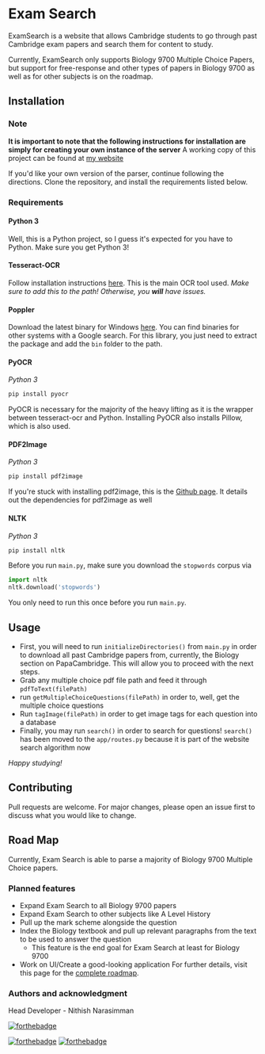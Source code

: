 # Exam Search

ExamSearch is a website that allows Cambridge students to go through past Cambridge exam papers and search them for content to study.

Currently, ExamSearch only supports Biology 9700 Multiple Choice Papers, but support for free-response and other types of papers in Biology 9700 as well as for other subjects is on the roadmap.

## Installation
### Note
**It is important to note that the following instructions for installation are simply for creating your own instance of the server**
A working copy of this project can be found at [my website](http://www.nithishnarasimman.com)

If you'd like your own version of the parser, continue following the directions.
Clone the repository, and install the requirements listed below.
### Requirements
#### Python 3
Well, this is a Python project, so I guess it's expected for you have to Python. Make sure you get Python 3!
#### Tesseract-OCR
Follow installation instructions [here](https://github.com/tesseract-ocr/tesseract/wiki#Installation).
This is the main OCR tool used.
*Make sure to add this to the path! Otherwise, you **will** have issues.*

#### Poppler
Download the latest binary for Windows [here](http://blog.alivate.com.au/poppler-windows/).
You can find binaries for other systems with a Google search. 
For this library, you just need to extract the package and add the `bin` folder to the path.

#### PyOCR
*Python 3*
```python
pip install pyocr
```
PyOCR is necessary for the majority of the heavy lifting as it is the wrapper between tesseract-ocr and Python. Installing PyOCR also installs Pillow, which is also used.

#### PDF2Image
*Python 3*
```python
pip install pdf2image
```
If you're stuck with installing pdf2image, this is the [Github page](https://github.com/Belval/pdf2image). It details out the dependencies for pdf2image as well

#### NLTK
*Python 3*
```python
pip install nltk
```
Before you run `main.py`, make sure you download the `stopwords` corpus via 
```python 
import nltk
nltk.download('stopwords')
```
You only need to run this once before you run `main.py`.

## Usage
* First, you will need to run `initializeDirectories()` from `main.py` in order to download all past Cambridge papers from, currently, the Biology section on PapaCambridge. This will allow you to proceed with the next steps.
* Grab any multiple choice pdf file path and feed it through `pdfToText(filePath)`
* run `getMultipleChoiceQuestions(filePath)` in order to, well, get the multiple choice questions
* Run `tagImage(filePath)` in order to get image tags for each question into a database
* Finally, you may run `search()` in order to search for questions! `search()` has been moved to the `app/routes.py` because it is part of the website search algorithm now

*Happy studying!*

## Contributing
Pull requests are welcome. For major changes, please open an issue first to discuss what you would like to change.

## Road Map
Currently, Exam Search is able to parse a majority of Biology 9700 Multiple Choice papers.
### Planned features
* Expand Exam Search to all Biology 9700 papers
* Expand Exam Search to other subjects like A Level History
* Pull up the mark scheme alongside the question
* Index the Biology textbook and pull up relevant paragraphs from the text to be used to answer the question
    * This feature is the end goal for Exam Search at least for Biology 9700
* Work on UI/Create a good-looking application
For further details, visit this page for the [complete roadmap](https://app.gitkraken.com/glo/board/XEfNTzlDSQAP5w8i).

### Authors and acknowledgment
Head Developer - Nithish Narasimman<br>


[![forthebadge](https://forthebadge.com/images/badges/made-with-python.svg)](https://forthebadge.com)

[![forthebadge](https://forthebadge.com/images/badges/does-not-contain-msg.svg)](https://forthebadge.com)
[![forthebadge](https://forthebadge.com/images/badges/does-not-contain-treenuts.svg)](https://forthebadge.com)